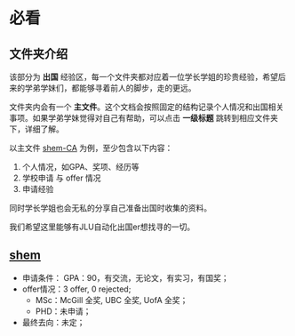 # 必看
## 文件夹介绍
该部分为 **出国** 经验区，每一个文件夹都对应着一位学长学姐的珍贵经验，希望后来的学弟学妹们，都能够寻着前人的脚步，走的更远。

文件夹内会有一个 **主文件**。这个文档会按照固定的结构记录个人情况和出国相关事项。如果学弟学妹觉得对自己有帮助，可以点击 **一级标题** 跳转到相应文件夹下，详细了解。

以主文件 [shem-CA](./shem-CA/2022年申请季.md) 为例，至少包含以下内容：
1. 个人情况，如GPA、奖项、经历等
2. 学校申请 与 offer 情况
3. 申请经验

同时学长学姐也会无私的分享自己准备出国时收集的资料。

我们希望这里能够有JLU自动化出国er想找寻的一切。

## [shem](./shem-CA)
- 申请条件： GPA：90，有交流，无论文，有实习，有国奖；
- offer情况：3 offer, 0 rejected;
    - MSc：McGill 全奖, UBC 全奖, UofA 全奖；
    - PHD：未申请；
- 最终去向：未定；